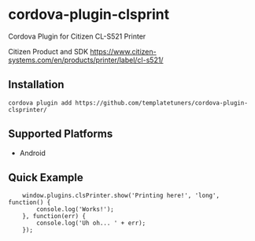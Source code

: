# cordova-plugin-clsprint
Cordova Plugin for Citizen CL-S521 Printer

Citizen Product and SDK
https://www.citizen-systems.com/en/products/printer/label/cl-s521/

## Installation

    cordova plugin add https://github.com/templatetuners/cordova-plugin-clsprinter/

## Supported Platforms

- Android

## Quick Example

        window.plugins.clsPrinter.show('Printing here!', 'long', function() {
            console.log('Works!');
        }, function(err) {
            console.log('Uh oh... ' + err);
        });
